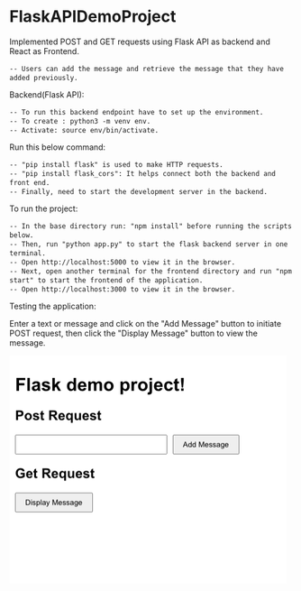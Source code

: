 # FlaskAPIDemoProject

Implemented POST and GET requests using Flask API as backend and React as Frontend.

    -- Users can add the message and retrieve the message that they have added previously.

Backend(Flask API):

    -- To run this backend endpoint have to set up the environment.
    -- To create : python3 -m venv env.
    -- Activate: source env/bin/activate.

Run this below command:

    -- "pip install flask" is used to make HTTP requests.
    -- "pip install flask_cors": It helps connect both the backend and front end.
    -- Finally, need to start the development server in the backend.

To run the project:

    -- In the base directory run: "npm install" before running the scripts below.
    -- Then, run "python app.py" to start the flask backend server in one terminal.
    -- Open http://localhost:5000 to view it in the browser.
    -- Next, open another terminal for the frontend directory and run "npm start" to start the frontend of the application.
    -- Open http://localhost:3000 to view it in the browser.

Testing the application:

Enter a text or message and click on the "Add Message" button to initiate POST request, then click the "Display Message" button to view the message.

![alt text](image.png)



